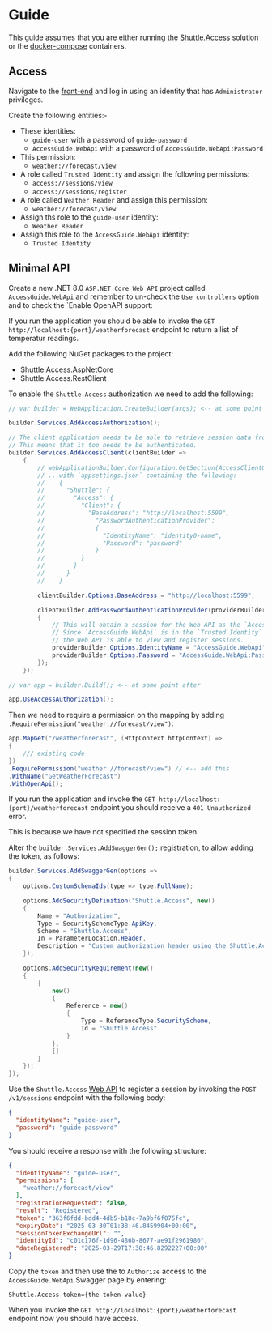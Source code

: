 # Guide

This guide assumes that you are either running the [Shuttle.Access](https://github.com/Shuttle/Shuttle.Access) solution or the [docker-compose](/shuttle-access/docker-compose) containers.

## Access

Navigate to the [front-end](http://localhost:3000) and log in using an identity that has `Administrator` privileges.

Create the following entities:-

- These identities:
  - `guide-user` with a password of `guide-password`
  - `AccessGuide.WebApi` with a password of `AccessGuide.WebApi:Password`
- This permission:
  - `weather://forecast/view`
- A role called `Trusted Identity` and assign the following permissions:
  - `access://sessions/view`
  - `access://sessions/register`
- A role called `Weather Reader` and assign this permission:
  - `weather://forecast/view`
- Assign ths role to the `guide-user` identity:
  - `Weather Reader`
- Assign this role to the `AccessGuide.WebApi` identity:
  - `Trusted Identity`

## Minimal API

Create a new .NET 8.0 `ASP.NET Core Web API` project called `AccessGuide.WebApi` and remember to un-check the `Use controllers` option and to check the `Enable OpenAPI support:

If you run the application you should be able to invoke the `GET http://localhost:{port}/weatherforecast` endpoint to return a list of temperatur readings.

Add the following NuGet packages to the project:

- Shuttle.Access.AspNetCore
- Shuttle.Access.RestClient

To enable the `Shuttle.Access` authorization we need to add the following:

```c#
// var builder = WebApplication.CreateBuilder(args); <-- at some point after

builder.Services.AddAccessAuthorization();

// The client application needs to be able to retrieve session data from the Shuttle.Access.WebApi.
// This means that it too needs to be authenticated.
builder.Services.AddAccessClient(clientBuilder =>
    {
        // webApplicationBuilder.Configuration.GetSection(AccessClientOptions.SectionName).Bind(clientBuilder.Options);
        // ...with `appsettings.json` containing the following:
        //    {
        //      "Shuttle": {
        //        "Access": {
        //          "Client": {
        //            "BaseAddress": "http://localhost:5599",
        //              "PasswordAuthenticationProvider": 
        //              {
        //                "IdentityName": "identity0-name",
        //                "Password": "password"
        //              }
        //          }
        //        }
        //      }
        //    }   

        clientBuilder.Options.BaseAddress = "http://localhost:5599";

        clientBuilder.AddPasswordAuthenticationProvider(providerBuilder =>
        {
            // This will obtain a session for the Web API as the `AccessGuide.WebApi` identity.
            // Since `AccessGuide.WebApi` is in the `Trusted Identity` role,
            // the Web API is able to view and register sessions.
            providerBuilder.Options.IdentityName = "AccessGuide.WebApi";
            providerBuilder.Options.Password = "AccessGuide.WebApi:Password";
        });
    });
```

```c#
// var app = builder.Build(); <-- at some point after

app.UseAccessAuthorization();
```

Then we need to require a permission on the mapping by adding `.RequirePermission("weather://forecast/view")`:

```c#
app.MapGet("/weatherforecast", (HttpContext httpContext) =>
{
    /// existing code
})
.RequirePermission("weather://forecast/view") // <-- add this
.WithName("GetWeatherForecast")
.WithOpenApi();
```

If you run the application and invoke the `GET http://localhost:{port}/weatherforecast` endpoint you should receive a `401 Unauthorized` error.

This is because we have not specified the session token.

Alter the `builder.Services.AddSwaggerGen();` registration, to allow adding the token, as follows:

```c#
builder.Services.AddSwaggerGen(options =>
{
    options.CustomSchemaIds(type => type.FullName);

    options.AddSecurityDefinition("Shuttle.Access", new()
    {
        Name = "Authorization",
        Type = SecuritySchemeType.ApiKey,
        Scheme = "Shuttle.Access",
        In = ParameterLocation.Header,
        Description = "Custom authorization header using the Shuttle.Access scheme. Example: 'Shuttle.Access token=GUID'."
    });

    options.AddSecurityRequirement(new()
    {
        {
            new()
            {
                Reference = new()
                {
                    Type = ReferenceType.SecurityScheme,
                    Id = "Shuttle.Access"
                }
            },
            []
        }
    });
});
```

Use the `Shuttle.Access` [Web API](http://localhost:5599/swagger/index.html) to register a session by invoking the `POST /v1/sessions` endpoint with the following body:

```json
{
  "identityName": "guide-user",
  "password": "guide-password"
}
```

You should receive a response with the following structure:

```json
{
  "identityName": "guide-user",
  "permissions": [
    "weather://forecast/view"
  ],
  "registrationRequested": false,
  "result": "Registered",
  "token": "363f6fdd-bdd4-4db5-b18c-7a9bf6f075fc",
  "expiryDate": "2025-03-30T01:38:46.8459904+00:00",
  "sessionTokenExchangeUrl": "",
  "identityId": "c01c176f-1d96-486b-8677-ae91f2961980",
  "dateRegistered": "2025-03-29T17:38:46.8292227+00:00"
}
```

Copy the `token` and then use the to `Authorize` access to the `AccessGuide.WebApi` Swagger page by entering:

```
Shuttle.Access token={the-token-value}
```

When you invoke the `GET http://localhost:{port}/weatherforecast` endpoint now you should have access.